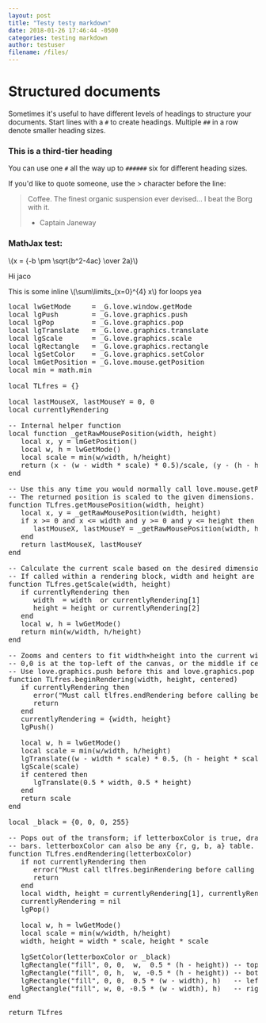 ```yaml
---
layout: post
title: "Testy testy markdown"
date: 2018-01-26 17:46:44 -0500
categories: testing markdown
author: testuser
filename: /files/
---
```

# Structured documents

Sometimes it's useful to have different levels of headings to structure your documents. Start lines with a `#` to create headings. Multiple `##` in a row denote smaller heading sizes.

### This is a third-tier heading

You can use one `#` all the way up to `######` six for different heading sizes.

If you'd like to quote someone, use the > character before the line:

> Coffee. The finest organic suspension ever devised... I beat the Borg with it.
> - Captain Janeway

### MathJax test:

<span>\\(x = {-b \pm \sqrt{b^2-4ac} \over 2a}\\)</span>

Hi jaco

This is some inline <span>\\(\sum\limits_{x=0}^{4} x\\)</span> for loops yea

<pre class="prettyprint linenums:1">
local lwGetMode     = _G.love.window.getMode
local lgPush        = _G.love.graphics.push
local lgPop         = _G.love.graphics.pop
local lgTranslate   = _G.love.graphics.translate
local lgScale       = _G.love.graphics.scale
local lgRectangle   = _G.love.graphics.rectangle
local lgSetColor    = _G.love.graphics.setColor
local lmGetPosition = _G.love.mouse.getPosition
local min = math.min
 
local TLfres = {}
 
local lastMouseX, lastMouseY = 0, 0
local currentlyRendering
 
-- Internal helper function
local function _getRawMousePosition(width, height)
   local x, y = lmGetPosition()
   local w, h = lwGetMode()
   local scale = min(w/width, h/height)
   return (x - (w - width * scale) * 0.5)/scale, (y - (h - height * scale) * 0.5)/scale
end
 
-- Use this any time you would normally call love.mouse.getPosition.
-- The returned position is scaled to the given dimensions.
function TLfres.getMousePosition(width, height)
   local x, y = _getRawMousePosition(width, height)
   if x >= 0 and x <= width and y >= 0 and y <= height then
      lastMouseX, lastMouseY = _getRawMousePosition(width, height)
   end
   return lastMouseX, lastMouseY
end
 
-- Calculate the current scale based on the desired dimensions and current ones
-- If called within a rendering block, width and height are optional.
function TLfres.getScale(width, height)
   if currentlyRendering then
      width  = width  or currentlyRendering[1]
      height = height or currentlyRendering[2]
   end
   local w, h = lwGetMode()
   return min(w/width, h/height)
end
 
-- Zooms and centers to fit width×height into the current window.
-- 0,0 is at the top-left of the canvas, or the middle if centered is true.
-- Use love.graphics.push before this and love.graphics.pop after done rendering
function TLfres.beginRendering(width, height, centered)
   if currentlyRendering then
      error("Must call tlfres.endRendering before calling beginRendering.")
      return
   end
   currentlyRendering = {width, height}
   lgPush()
 
   local w, h = lwGetMode()
   local scale = min(w/width, h/height)
   lgTranslate((w - width * scale) * 0.5, (h - height * scale) * 0.5)
   lgScale(scale)
   if centered then
      lgTranslate(0.5 * width, 0.5 * height)
   end
   return scale
end
 
local _black = {0, 0, 0, 255}

-- Pops out of the transform; if letterboxColor is true, draws black letterbox
-- bars. letterboxColor can also be any {r, g, b, a} table.
function TLfres.endRendering(letterboxColor)
   if not currentlyRendering then
      error("Must call tlfres.beginRendering before calling endRendering.")
      return
   end
   local width, height = currentlyRendering[1], currentlyRendering[2]
   currentlyRendering = nil
   lgPop()
 
   local w, h = lwGetMode()
   local scale = min(w/width, h/height)
   width, height = width * scale, height * scale
 
   lgSetColor(letterboxColor or _black)
   lgRectangle("fill", 0, 0,  w,  0.5 * (h - height)) -- top
   lgRectangle("fill", 0, h,  w, -0.5 * (h - height)) -- bottom
   lgRectangle("fill", 0, 0,  0.5 * (w - width), h)   -- left
   lgRectangle("fill", w, 0, -0.5 * (w - width), h)   -- right
end
 
return TLfres
</pre>
